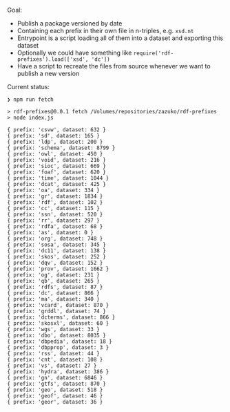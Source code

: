 Goal:
* Publish a package versioned by date
* Containing each prefix in their own file in n-triples, e.g. `xsd.nt`
* Entrypoint is a script loading all of them into a dataset and exporting this dataset
* Optionally we could have something like `require('rdf-prefixes').load(['xsd', 'dc'])`
* Have a script to recreate the files from source whenever we want to publish a new version

Current status:

```
❯ npm run fetch

> rdf-prefixes@0.0.1 fetch /Volumes/repositories/zazuko/rdf-prefixes
> node index.js

{ prefix: 'csvw', dataset: 632 }
{ prefix: 'sd', dataset: 165 }
{ prefix: 'ldp', dataset: 200 }
{ prefix: 'schema', dataset: 8799 }
{ prefix: 'owl', dataset: 450 }
{ prefix: 'void', dataset: 216 }
{ prefix: 'sioc', dataset: 669 }
{ prefix: 'foaf', dataset: 620 }
{ prefix: 'time', dataset: 1044 }
{ prefix: 'dcat', dataset: 425 }
{ prefix: 'oa', dataset: 334 }
{ prefix: 'gr', dataset: 1834 }
{ prefix: 'rdf', dataset: 102 }
{ prefix: 'cc', dataset: 115 }
{ prefix: 'ssn', dataset: 520 }
{ prefix: 'rr', dataset: 297 }
{ prefix: 'rdfa', dataset: 68 }
{ prefix: 'as', dataset: 0 }
{ prefix: 'org', dataset: 748 }
{ prefix: 'sosa', dataset: 345 }
{ prefix: 'dc11', dataset: 138 }
{ prefix: 'skos', dataset: 252 }
{ prefix: 'dqv', dataset: 152 }
{ prefix: 'prov', dataset: 1662 }
{ prefix: 'og', dataset: 231 }
{ prefix: 'qb', dataset: 265 }
{ prefix: 'rdfs', dataset: 87 }
{ prefix: 'dc', dataset: 866 }
{ prefix: 'ma', dataset: 340 }
{ prefix: 'vcard', dataset: 870 }
{ prefix: 'grddl', dataset: 74 }
{ prefix: 'dcterms', dataset: 866 }
{ prefix: 'skosxl', dataset: 60 }
{ prefix: 'wgs', dataset: 33 }
{ prefix: 'dbo', dataset: 8035 }
{ prefix: 'dbpedia', dataset: 18 }
{ prefix: 'dbpprop', dataset: 3 }
{ prefix: 'rss', dataset: 44 }
{ prefix: 'cnt', dataset: 108 }
{ prefix: 'vs', dataset: 27 }
{ prefix: 'hydra', dataset: 386 }
{ prefix: 'gn', dataset: 6846 }
{ prefix: 'gtfs', dataset: 870 }
{ prefix: 'geo', dataset: 518 }
{ prefix: 'geof', dataset: 46 }
{ prefix: 'geor', dataset: 36 }
```